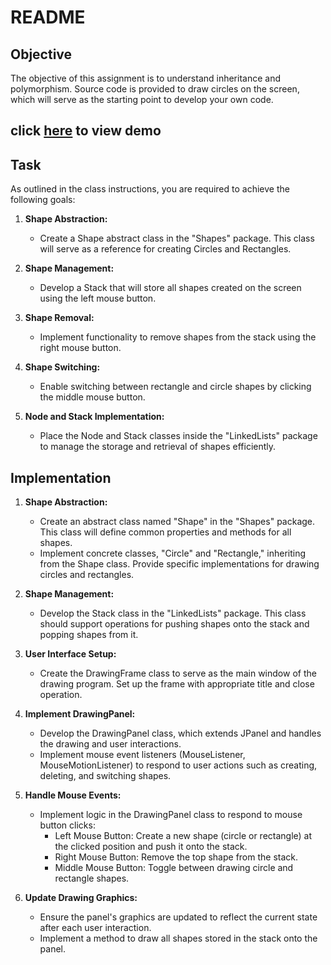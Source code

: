 # README

## Objective

The objective of this assignment is to understand inheritance and polymorphism. Source code is provided to draw circles on the screen, which will serve as the starting point to develop your own code.

## click [here](https://khiibaedu-my.sharepoint.com/:v:/g/personal/a_iqbal_24529_khi_iba_edu_pk/EWwnSzKV-iFClSVyfK-78TwBZmgjqyO6uulLT6UxVm3Q_g?e=ooargy&nav=eyJyZWZlcnJhbEluZm8iOnsicmVmZXJyYWxBcHAiOiJTdHJlYW1XZWJBcHAiLCJyZWZlcnJhbFZpZXciOiJTaGFyZURpYWxvZy1MaW5rIiwicmVmZXJyYWxBcHBQbGF0Zm9ybSI6IldlYiIsInJlZmVycmFsTW9kZSI6InZpZXcifX0%3D) to view demo

## Task

As outlined in the class instructions, you are required to achieve the following goals:

1. **Shape Abstraction:**
   - Create a Shape abstract class in the "Shapes" package. This class will serve as a reference for creating Circles and Rectangles.

2. **Shape Management:**
   - Develop a Stack that will store all shapes created on the screen using the left mouse button.

3. **Shape Removal:**
   - Implement functionality to remove shapes from the stack using the right mouse button.

4. **Shape Switching:**
   - Enable switching between rectangle and circle shapes by clicking the middle mouse button.

5. **Node and Stack Implementation:**
   - Place the Node and Stack classes inside the "LinkedLists" package to manage the storage and retrieval of shapes efficiently.

## Implementation

1. **Shape Abstraction:**
   - Create an abstract class named "Shape" in the "Shapes" package. This class will define common properties and methods for all shapes.
   - Implement concrete classes, "Circle" and "Rectangle," inheriting from the Shape class. Provide specific implementations for drawing circles and rectangles.

2. **Shape Management:**
   - Develop the Stack class in the "LinkedLists" package. This class should support operations for pushing shapes onto the stack and popping shapes from it.

3. **User Interface Setup:**
   - Create the DrawingFrame class to serve as the main window of the drawing program. Set up the frame with appropriate title and close operation.

4. **Implement DrawingPanel:**
   - Develop the DrawingPanel class, which extends JPanel and handles the drawing and user interactions.
   - Implement mouse event listeners (MouseListener, MouseMotionListener) to respond to user actions such as creating, deleting, and switching shapes.

5. **Handle Mouse Events:**
   - Implement logic in the DrawingPanel class to respond to mouse button clicks:
     - Left Mouse Button: Create a new shape (circle or rectangle) at the clicked position and push it onto the stack.
     - Right Mouse Button: Remove the top shape from the stack.
     - Middle Mouse Button: Toggle between drawing circle and rectangle shapes.

6. **Update Drawing Graphics:**
   - Ensure the panel's graphics are updated to reflect the current state after each user interaction.
   - Implement a method to draw all shapes stored in the stack onto the panel.

